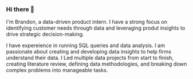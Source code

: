 ### Hi there 👋
I'm Brandon, a data-driven product intern. I have a strong focus on identifying customer needs through data and leveraging produt insights to drive strategic decision-making. 

I have expereience in running SQL queries and data analysis. I am passionate about creating and developing data insights to help firms understand their data. I Led multiple data projects from start to finish, creating literature review, defining data methodologies, and breaking down complex problems into manageable tasks. 

<!--
📽️ Projects 

Portfolio where I showcase my projects. 


**brandon-rhee/brandon-rhee** is a ✨ _special_ ✨ repository because its `README.md` (this file) appears on your GitHub profile.

Here are some ideas to get you started:

- 🔭 I’m currently working on ...
- 🌱 I’m currently learning ...
- 👯 I’m looking to collaborate on ...
- 🤔 I’m looking for help with ...
- 💬 Ask me about ...
- 📫 How to reach me: ...
- 😄 Pronouns: ...
- ⚡ Fun fact: ...
-->
